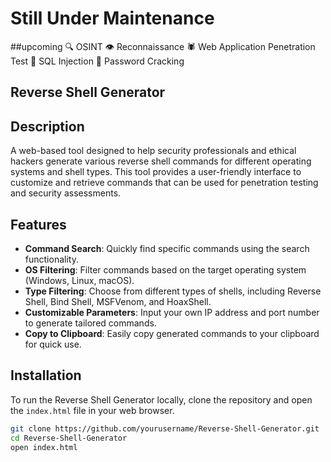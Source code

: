 # Still Under Maintenance

##upcoming
🔍 OSINT
👁 Reconnaissance
🕷 Web Application Penetration Test
💉 SQL Injection
🔑 Password Cracking

## Reverse Shell Generator

## Description
A web-based tool designed to help security professionals and ethical hackers generate various reverse shell commands for different operating systems and shell types. This tool provides a user-friendly interface to customize and retrieve commands that can be used for penetration testing and security assessments.

## Features
- **Command Search**: Quickly find specific commands using the search functionality.
- **OS Filtering**: Filter commands based on the target operating system (Windows, Linux, macOS).
- **Type Filtering**: Choose from different types of shells, including Reverse Shell, Bind Shell, MSFVenom, and HoaxShell.
- **Customizable Parameters**: Input your own IP address and port number to generate tailored commands.
- **Copy to Clipboard**: Easily copy generated commands to your clipboard for quick use.

## Installation
To run the Reverse Shell Generator locally, clone the repository and open the `index.html` file in your web browser.

```bash
git clone https://github.com/yourusername/Reverse-Shell-Generator.git
cd Reverse-Shell-Generator
open index.html
